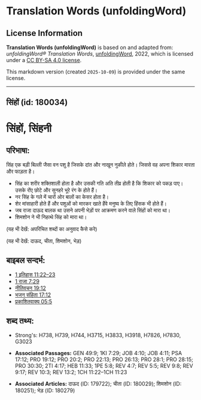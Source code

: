 # Translation Words (unfoldingWord)

## License Information

**Translation Words (unfoldingWord)** is based on and adapted from: _unfoldingWord® Translation Words_, [unfoldingWord](https://unfoldingword.org/utw), 2022, which is licensed under a [CC BY-SA 4.0 license](https://creativecommons.org/licenses/by-sa/4.0/legalcode.en).

This markdown version (created `2025-10-09`) is provided under the same license.



--------------------------------

## सिंहों (id: 180034)

सिंहों, सिंहनी
==============

परिभाषा:
--------

सिंह एक बड़ी बिल्ली जैसा वन पशु है जिसके दांत और नाखून नुकीले होते। जिससे वह अपना शिकार मारता और फाड़ता है।

* सिंह का शरीर शक्तिशाली होता है और उसकी गति अति तीव्र होती है कि शिकार को पकड़ पाए। उसके रोंए छोटे और सुनहरे भूरे रंग के होते हैं।
* नर सिंह के गले में चारों ओर बालों का केसर होता है।
* शेर मांसाहारी होते हैं और पशुओं को मारकर खाते हैंवे मनुष्य के लिए हिंसक भी होते हैं।
* जब राजा दाऊद बालक था उसने अपनी भेड़ों पर आक्रमण करने वाले सिंहों को मारा था।
* शिमशोन ने भी निहत्थे सिंह को मारा था।

(यह भी देखें: अपरिचित शब्दों का अनुवाद कैसे करे)

(यह भी देखें: दाऊद, चीता, शिमशोन, भेड़)

बाइबल सन्दर्भ:
--------------

* [1 इतिहास 11:22–23](https://ref.ly/1Chr0:0)
* [1 राजा 7:29](https://ref.ly/1Kgs0:0)
* [नीतिवचन 19:12](https://ref.ly/Prov19:12)
* [भजन संहिता 17:12](rc://*/tn/help/psa/017/012)
* [प्रकाशितवाक्य 05:5](https://ref.ly/Rev0:0)

शब्द तथ्य:
----------

* Strong's: H738, H739, H744, H3715, H3833, H3918, H7826, H7830, G3023

* **Associated Passages:** GEN 49:9; 1KI 7:29; JOB 4:10; JOB 4:11; PSA 17:12; PRO 19:12; PRO 20:2; PRO 22:13; PRO 26:13; PRO 28:1; PRO 28:15; PRO 30:30; 2TI 4:17; HEB 11:33; 1PE 5:8; REV 4:7; REV 5:5; REV 9:8; REV 9:17; REV 10:3; REV 13:2; 1CH 11:22–1CH 11:23
* **Associated Articles:** दाऊद (ID: 179722); चीता (ID: 180029); शिमशोन (ID: 180251); भेड़ (ID: 180279)

